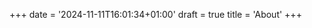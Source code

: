 +++
date = '2024-11-11T16:01:34+01:00'
draft = true
title = 'About'
+++

[comment]: <> (The home/about page is located in index.htm and info is taken from hugo.toml)